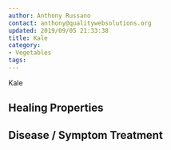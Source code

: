 ```yaml
---
author: Anthony Russano
contact: anthony@qualitywebsolutions.org
updated: 2019/09/05 21:33:38
title: Kale
category:
- Vegetables
tags:
---
```

Kale

## Healing Properties

## Disease / Symptom Treatment

[^1]: **Title:** <br>**Author(s):**  <br>**Institution(s):** <br>**Publication:** <i> </i><br>**Date:** <br>**Abstract:** <i> </i><br>**Link:** []()<br>**Citations:**   